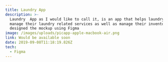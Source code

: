 ```yaml
---
title: Laundry App
description: >-
  Laundry  App as I would like to call it, is an app that helps laundry owners
  manage their laundry related services as well as manage their inventories. I
  designed the mockup using Figma
image: /images/uploads/picapp-apple-macbook-air.png
link: Would be available soon
date: 2019-09-08T11:18:19.826Z
tech:
  - Figma
---
```


